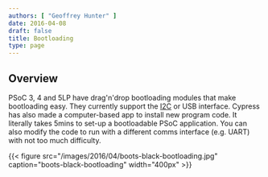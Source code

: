 ```yaml
---
authors: [ "Geoffrey Hunter" ]
date: 2016-04-08
draft: false
title: Bootloading
type: page
---
```


## Overview

PSoC 3, 4 and 5LP have drag'n'drop bootloading modules that make bootloading easy. They currently support the [I2C](/electronics/communication-protocols/i2c-communication-protocol/) or USB interface. Cypress has also made a computer-based app to install new program code. It literally takes 5mins to set-up a bootloadable PSoC application. You can also modify the code to run with a different comms interface (e.g. UART) with not too much difficulty.

{{< figure src="/images/2016/04/boots-black-bootloading.jpg" caption="boots-black-bootloading" width="400px" >}}
